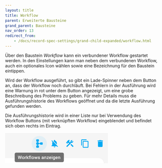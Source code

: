 ```yaml
---
layout: title
title: Workflow
parent: Erweiterte Bausteine
grand_parent: Bausteine
nav_order: 13
redirect_from:
    - /docs/record-spec-settings/grand-child-expanded/workflow.html
---
```


Über den Baustein _Workflow_ kann ein verbundener Workflow gestartet werden.
In den Einstellungen kann man neben dem verbundenen Workflow,
auch ein optionales Icon wählen sowie eine Bezeichnung für den Baustein eintippen.

Wird der Workflow ausgeführt, so gibt ein Lade-Spinner neben dem Button an, dass der Workflow noch durchläuft.
Bei Fehlern in der Ausführung wird eine Warnung in rot unter dem Button angezeigt, um eine grobe Beschreibung des Problems zu geben.
Für mehr Details muss die Ausführungshistorie des Workflows geöffnet und da die letzte Ausführung gefunden werden.

Die Ausführungshistorie wird in einer Liste nur bei Verwendung des Workflow Buttons (mit verknüpften Workflow) eingeblendet und
befindet sich oben rechts im Eintrag.

![workflow](\assets\record-spec-settings\workflow.png 'workflow')
